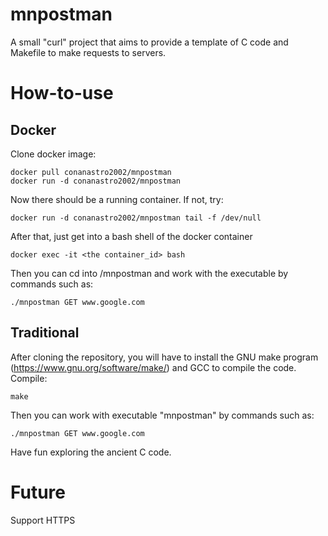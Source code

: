 # mnpostman

A small "curl" project that aims to provide a template of C code and Makefile to make requests to servers.

# How-to-use

## Docker
Clone docker image:

    docker pull conanastro2002/mnpostman
    docker run -d conanastro2002/mnpostman 

Now there should be a running container. If not, try:

    docker run -d conanastro2002/mnpostman tail -f /dev/null

After that, just get into a bash shell of the docker container

    docker exec -it <the container_id> bash

Then you can cd into /mnpostman and work with the executable by commands such as:

    ./mnpostman GET www.google.com

## Traditional
After cloning the repository, you will have to install the GNU make program (https://www.gnu.org/software/make/) and GCC to compile the code.
Compile:

    make
Then you can work with executable "mnpostman" by commands such as:

    ./mnpostman GET www.google.com

Have fun exploring the ancient C code.

# Future
Support HTTPS
